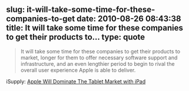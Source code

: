 slug: it-will-take-some-time-for-these-companies-to-get
date: 2010-08-26 08:43:38
title: It will take some time for these companies to get their products to...
type: quote
---

> It will take some time for these companies to get their products to market, longer for them to offer necessary software support and infrastructure, and an even lengthier period to begin to rival the overall user experience Apple is able to deliver.

iSupply: [Apple Will Dominate The Tablet Market with iPad](http://www.macstories.net/ipad/apple-will-dominate-the-tablet-market-with-ipad/)
